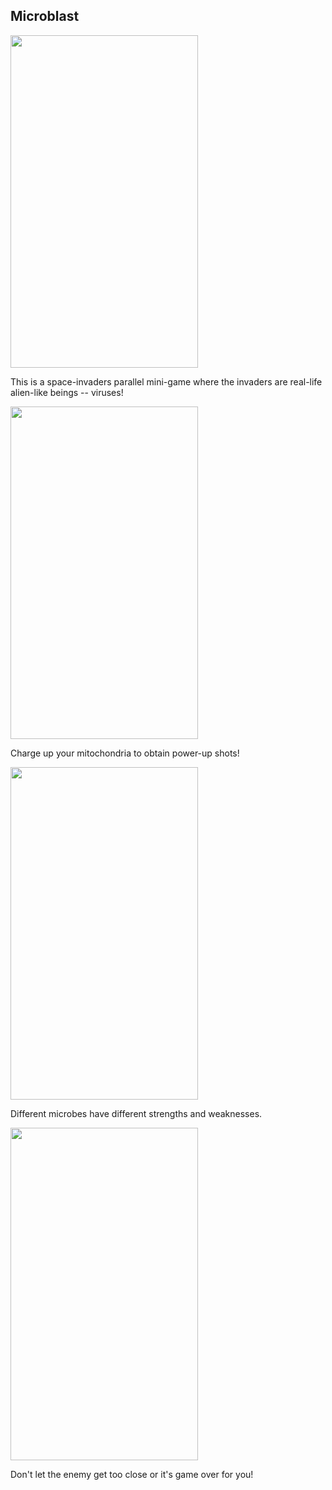 <h2>Microblast</h2>
<p><img src="https://cloud.githubusercontent.com/assets/7758601/6202143/24069cd0-b48c-11e4-9e69-f000a367828c.png" width="300" height="532"></p>
<p>This is a space-invaders parallel mini-game where the invaders are real-life alien-like beings -- viruses!</p>
<p><img src="https://cloud.githubusercontent.com/assets/7758601/6202144/26351266-b48c-11e4-9991-faf7b8db3ad2.png" width="300" height="532"></p>
<p>Charge up your mitochondria to obtain power-up shots!</p>
<p><img src="https://cloud.githubusercontent.com/assets/7758601/6202145/2845ef6c-b48c-11e4-8149-fa86c53731f4.png" width="300" height="532"></p>
<p>Different microbes have different strengths and weaknesses.</p>
<p><img src="https://cloud.githubusercontent.com/assets/7758601/6202146/29ae295a-b48c-11e4-82a8-744920c95f6b.png" width="300" height="532"></p>
<p>Don't let the enemy get too close or it's game over for you!</p>
